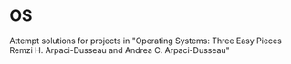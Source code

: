# OS
Attempt solutions for projects in "Operating Systems: Three Easy Pieces Remzi H. Arpaci-Dusseau and Andrea C. Arpaci-Dusseau"
